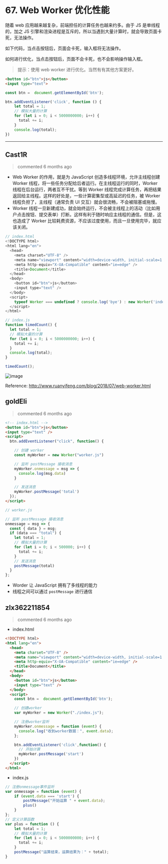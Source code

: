 
 # 67. Web Worker 优化性能 
 随着 web 应用越来越复杂，前端担任的计算任务也越来约多。由于 JS 是单线程的，加之 JS 引擎和渲染进程是互斥的，所以当遇到大量计算时，就会导致页面卡死，无法操作。

如下代码，当点击按钮后，页面会卡死，输入框将无法操作。

如何进行优化，当点击按钮后，页面不会卡死，也不会影响操作输入框。

> 提示：使用 web worker 进行优化。当然有有其他方案更好。

```html
<button id="btn">js</button>
<input type="text">
```
```javaScript
const btn =  document.getElementById('btn');

btn.addEventListener('click', function () {
    let total = 1;
    // 模拟大量的计算
    for (let i = 0; i < 5000000000; i++) {
      total += i;
    }
    console.log(total);
})
``` 
 ***
## Cast1R 
 > commented 6 months ago 

- Web Worker 的作用，就是为 JavaScript 创造多线程环境，允许主线程创建 Worker 线程，将一些任务分配给后者运行。在主线程运行的同时，Worker 线程在后台运行，两者互不干扰。等到 Worker 线程完成计算任务，再把结果返回给主线程。这样的好处是，一些计算密集型或高延迟的任务，被 Worker 线程负担了，主线程（通常负责 UI 交互）就会很流畅，不会被阻塞或拖慢。
- Worker 线程一旦新建成功，就会始终运行，不会被主线程上的活动（比如用户点击按钮、提交表单）打断。这样有利于随时响应主线程的通信。但是，这也造成了 Worker 比较耗费资源，不应该过度使用，而且一旦使用完毕，就应该关闭。


```javascript
// index.html 
<!DOCTYPE html>
<html lang="en">
  <head>
    <meta charset="UTF-8" />
    <meta name="viewport" content="width=device-width, initial-scale=1.0" />
    <meta http-equiv="X-UA-Compatible" content="ie=edge" />
    <title>Document</title>
  </head>
  <body>
    <button id="btn">js</button>
    <input type="text" />
  </body>
  <script>
    typeof Worker === undefined ? console.log('bye') : new Worker('index.js');
  </script>
</html>

// index.js
function timedCount() {
  let total = 1;
  // 模拟大量的计算
  for (let i = 0; i < 5000000000; i++) {
    total += i;
  }
  console.log(total);
}

timedCount();

```

![image](https://user-images.githubusercontent.com/43943810/68000805-7105b880-fc59-11e9-8765-05a61bf65e3a.png)

Reference: http://www.ruanyifeng.com/blog/2018/07/web-worker.html

## goldEli 
 > commented 6 months ago 


```html
<!-- index.html -->
<button id="btn">js</button>
<input type="text" />
<script>
  btn.addEventListener("click", function() {

    // 创建 worker
    const myWorker = new Worker("worker.js")

    // 监听 postMessage 接收消息
    myWorker.onmessage = msg => {
      console.log(msg.data)
    }

    // 发送消息
    myWorker.postMessage('total')
  });
</script>

```


```javaScript
// worker.js

// 监听 postMessage 接收消息
onmessage = msg => {
  const { data } = msg;
  if (data === "total") {
    let total = 1;
    // 模拟大量的计算
    for (let i = 0; i < 500000; i++) {
      total += i;
    }
    // 发送消息
    postMessage(total)
  }
};

```

* Worder 让 JavaScript 拥有了多线程的能力
* 线程之间可以通过 `postMessage` 进行通信
## zlx362211854 
 > commented 6 months ago 

* index.html

```html
<!DOCTYPE html>
<html lang="en">
  <head>
    <meta charset="UTF-8" />
    <meta name="viewport" content="width=device-width, initial-scale=1.0" />
    <meta http-equiv="X-UA-Compatible" content="ie=edge" />
    <title>Document</title>
  </head>
  <body>
    <button id="btn">js</button>
    <input type="text" />
  </body>
  <script>
    const btn =  document.getElementById('btn');

    // 创建worker
    var myWorker = new Worker("./index.js");

    // 注册worker监听
    myWorker.onmessage = function (event) {
      console.log("收到worker数据：", event.data);
    };

    btn.addEventListener('click',function() {
      // 开始计算
      myWorker.postMessage('start')
    })
  </script>
</html>


```
* index.js

```javascript
// 注册onmessage事件监听
var onmessage = function (event) {
	if (event.data === 'start') {
		postMessage("开始运算 " + event.data);
		plus()
	}
};
// 定义计算函数
var plus = function () {
    let total = 1;
    // 模拟大量的计算
    for (let i = 0; i < 5000000000; i++) {
      total += i;
    }
    postMessage("运算结束，运算结果为：" + total);
}

```